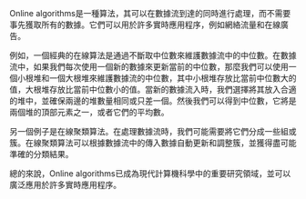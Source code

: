 

Online algorithms是一種算法，其可以在數據流到達的同時進行處理，而不需要事先獲取所有的數據。它們可以用於許多實時應用程序，例如網絡流量和在線廣告。

例如，一個經典的在線算法是通過不斷取中位數來維護數據流中的中位數。在數據流中，如果我們每次使用一個新的數據來更新當前的中位數，那麼我們可以使用一個小根堆和一個大根堆來維護數據流的中位數，其中小根堆存放比當前中位數大的值，大根堆存放比當前中位數小的值。當新的數據流入時，我們選擇將其放入合適的堆中，並確保兩邊的堆數量相同或只差一個。然後我們可以得到中位數，它將是兩個堆的頂部元素之一，或者它們的平均數。

另一個例子是在線聚類算法。在處理數據流時，我們可能需要將它們分成一些組或簇。在線聚類算法可以根據數據流中的傳入數據自動更新和調整簇，並獲得盡可能準確的分類結果。

總的來說，Online algorithms已成為現代計算機科學中的重要研究領域，並可以廣泛應用於許多實時應用程序。